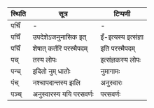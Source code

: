 | स्थिति | सूत्र | टिप्पणी |
| ----- | ------- | ------ |
| पचिँ | - | - |
| पचिँ | उपदेशेऽजनुनासिक इत् | इँ-इत्यस्य इत्संज्ञा |
| पचिँ | शेषात् कर्तरि परस्मैपदम् | इति परस्मैपदम् |
| पच् | तस्य लोपः | इत्संज्ञकस्य लोपः |
| पन्च् | इदितो नुम् धातोः | नुमागामः |
| पंच् | नश्चापदान्तस्य झलि | अनुस्वारः |
| पञ्च् | अनुस्वारस्य ययि परसवर्णः | परसवर्णः |
